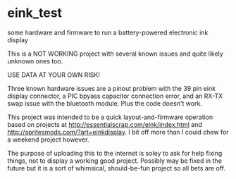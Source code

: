 # eink_test
some hardware and firmware to run a battery-powered electronic ink display

This is a NOT WORKING project with several known issues and quite likely unknown ones too.

USE DATA AT YOUR OWN RISK!

Three known hardware issues are a pinout problem with the 39 pin eink display connector, a PIC bpyass capacitor connection error, and an RX-TX swap issue with the bluetooth module.  Plus the code doesn't work.

This project was intended to be a quick layout-and-firmware operation based on projects at http://essentialscrap.com/eink/index.html and http://spritesmods.com/?art=einkdisplay.  I bit off more than I could chew for a weekend project however.

The purpose of uploading this to the internet is soley to ask for help fixing things, not to display a working good project.  Possibly may be fixed in the future but it is a sort of whimsical, should-be-fun project so all bets are off.

